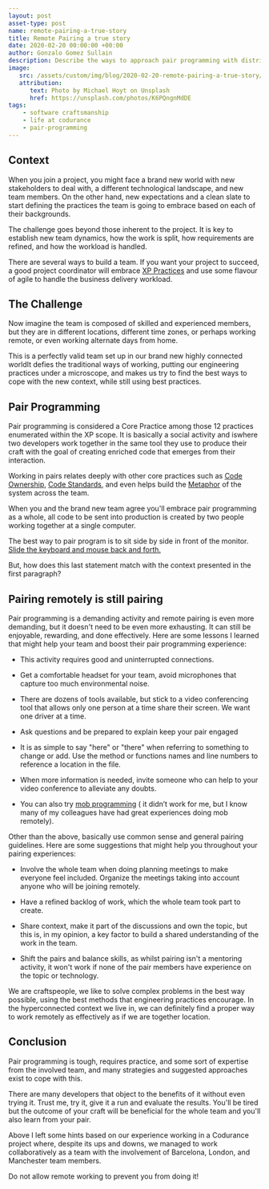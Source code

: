 ```yaml
---
layout: post
asset-type: post
name: remote-pairing-a-true-story
title: Remote Pairing a true story
date: 2020-02-20 00:00:00 +00:00
author: Gonzalo Gomez Sullain
description: Describe the ways to approach pair programming with distributed teams from a personal experience
image:
   src: /assets/custom/img/blog/2020-02-20-remote-pairing-a-true-story/post-main.jpg
   attribution:
      text: Photo by Michael Hoyt on Unsplash
      href: https://unsplash.com/photos/K6PQngnMdDE
tags:
    - software craftsmanship
    - life at codurance
    - pair-programming
---
```


## Context

When you join a project, you might face a brand new world with new stakeholders to deal with, a different technological landscape, and new team members. On the other hand, new expectations and a clean slate to start defining the practices the team is going to embrace based on each of their backgrounds.

The challenge goes beyond those inherent to the project. It is key to establish new team dynamics, how the work is split, how requirements are refined, and how the workload is handled.

There are several ways to build a team. If you want your project to succeed, a good project coordinator will embrace [XP Practices](http://www.extremeprogramming.org/) and use some flavour of agile to handle the business delivery workload.

## The Challenge

Now imagine the team is composed of skilled and experienced members, but they are in different locations, different time zones, or perhaps working remote, or even working alternate days from home.

This is a perfectly valid team set up in our brand new highly connected worldIt defies the traditional ways of working, putting our engineering practices under a microscope, and makes us try to find the best ways to cope with the new context, while still using best practices.

## Pair Programming

Pair programming is considered a Core Practice among those 12 practices enumerated within the XP scope. It is basically a social activity and iswhere two developers work together in the same tool they use to produce their craft with the goal of creating enriched code that emerges from their interaction.

Working in pairs relates deeply with other core practices such as [Code Ownership](https://ronjeffries.com/xprog/what-is-extreme-programming/#collective), [Code Standards](https://ronjeffries.com/xprog/what-is-extreme-programming/#coding), and even helps build the [Metaphor](https://ronjeffries.com/xprog/what-is-extreme-programming/#metaphor) of the system across the team.

When you and the brand new team agree you'll embrace pair programming as a whole, all code to be sent into production is created by two people working together at a single computer.

The best way to pair program is to sit side by side in front of the monitor. [Slide the keyboard and mouse back and forth.](http://www.extremeprogramming.org/rules/pair.html)

But, how does this last statement match with the context presented in the first paragraph?

## Pairing remotely is still pairing

Pair programming is a demanding activity and remote pairing is even more demanding, but it doesn't need to be even more exhausting. It can still be enjoyable, rewarding, and done effectively. Here are some lessons I learned that might help your team and boost their pair programming experience:

-   This activity requires good and uninterrupted connections.
    
-   Get a comfortable headset for your team, avoid microphones that capture too much environmental noise.
    
-   There are dozens of tools available, but stick to a video conferencing tool that allows only one person at a time share their screen. We want one driver at a time.
    
-   Ask questions and be prepared to explain keep your pair engaged
    
-   It is as simple to say "here" or "there" when referring to something to change or add. Use the method or functions names and line numbers to reference a location in the file.
    
-   When more information is needed, invite someone who can help to your video conference to alleviate any doubts.
    
-   You can also try [mob programming](https://en.wikipedia.org/wiki/Mob_programming) ( it didn’t work for me, but I know many of my colleagues have had great experiences doing mob remotely).
    

Other than the above, basically use common sense and general pairing guidelines. Here are some suggestions that might help you throughout your pairing experiences:

-   Involve the whole team when doing planning meetings to make everyone feel included. Organize the meetings taking into account anyone who will be joining remotely.
    
-   Have a refined backlog of work, which the whole team took part to create.
    
-   Share context, make it part of the discussions and own the topic, but this is, in my opinion, a key factor to build a shared understanding of the work in the team.
    
-   Shift the pairs and balance skills, as whilst pairing isn't a mentoring activity, it won't work if none of the pair members have experience on the topic or technology.
    

We are craftspeople, we like to solve complex problems in the best way possible, using the best methods that engineering practices encourage. In the hyperconnected context we live in, we can definitely find a proper way to work remotely as effectively as if we are together location.

## Conclusion

Pair programming is tough, requires practice, and some sort of expertise from the involved team, and many strategies and suggested approaches exist to cope with this.

There are many developers that object to the benefits of it without even trying it. Trust me, try it, give it a run and evaluate the results. You'll be tired but the outcome of your craft will be beneficial for the whole team and you'll also learn from your pair.

Above I left some hints based on our experience working in a Codurance project where, despite its ups and downs, we managed to work collaboratively as a team with the involvement of Barcelona, London, and Manchester team members.

Do not allow remote working to prevent you from doing it!